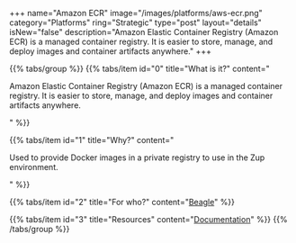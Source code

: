 +++
name="Amazon ECR"
image="/images/platforms/aws-ecr.png"
category="Platforms"
ring="Strategic"
type="post"
layout="details"
isNew="false"
description="Amazon Elastic Container Registry (Amazon ECR)  is a  managed container registry. It is easier to store, manage, and deploy images and container artifacts anywhere."
+++

{{% tabs/group %}}
  {{% tabs/item id="0" title="What is it?" content="<p>Amazon Elastic Container Registry (Amazon ECR)  is a  managed container registry. It is easier to store, manage, and deploy images and container artifacts anywhere.</p>" %}}

  {{% tabs/item id="1" title="Why?" content="<p>Used to provide Docker images in a private registry to use in the Zup environment.</p>" %}}

  {{% tabs/item id="2" title="For who?" content="<a href='https://usebeagle.io/' target='_blank'>Beagle</a>" %}}

  {{% tabs/item id="3" title="Resources" content="<a href='https://aws.amazon.com/pt/training/?nc2=h_ql_le_tc' target='_blank'>Documentation</a>" %}}
{{% /tabs/group %}}
